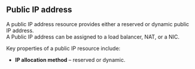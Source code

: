 ## Public IP address
A public IP address resource provides either a reserved or dynamic public IP address.  
A Public IP address can be assigned to a load balancer, NAT, or a NIC.  

Key properties of a public IP resource include:

- **IP allocation method** – reserved or dynamic. 
